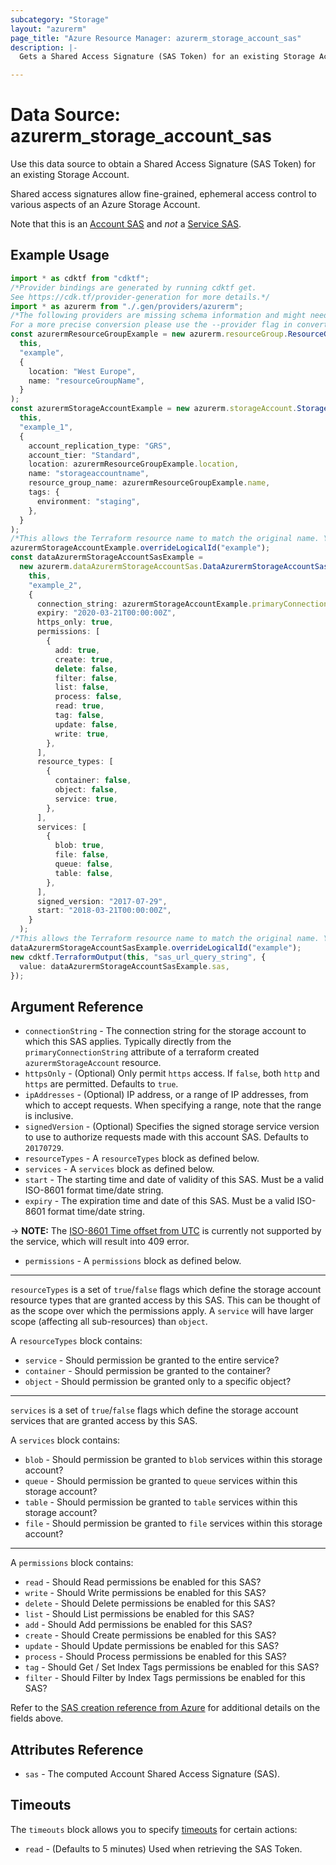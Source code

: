 ```yaml
---
subcategory: "Storage"
layout: "azurerm"
page_title: "Azure Resource Manager: azurerm_storage_account_sas"
description: |-
  Gets a Shared Access Signature (SAS Token) for an existing Storage Account.

---
```


# Data Source: azurerm\_storage\_account\_sas

Use this data source to obtain a Shared Access Signature (SAS Token) for an existing Storage Account.

Shared access signatures allow fine-grained, ephemeral access control to various aspects of an Azure Storage Account.

Note that this is an [Account SAS](https://docs.microsoft.com/rest/api/storageservices/constructing-an-account-sas)
and *not* a [Service SAS](https://docs.microsoft.com/rest/api/storageservices/constructing-a-service-sas).

## Example Usage

```typescript
import * as cdktf from "cdktf";
/*Provider bindings are generated by running cdktf get.
See https://cdk.tf/provider-generation for more details.*/
import * as azurerm from "./.gen/providers/azurerm";
/*The following providers are missing schema information and might need manual adjustments to synthesize correctly: azurerm.
For a more precise conversion please use the --provider flag in convert.*/
const azurermResourceGroupExample = new azurerm.resourceGroup.ResourceGroup(
  this,
  "example",
  {
    location: "West Europe",
    name: "resourceGroupName",
  }
);
const azurermStorageAccountExample = new azurerm.storageAccount.StorageAccount(
  this,
  "example_1",
  {
    account_replication_type: "GRS",
    account_tier: "Standard",
    location: azurermResourceGroupExample.location,
    name: "storageaccountname",
    resource_group_name: azurermResourceGroupExample.name,
    tags: {
      environment: "staging",
    },
  }
);
/*This allows the Terraform resource name to match the original name. You can remove the call if you don't need them to match.*/
azurermStorageAccountExample.overrideLogicalId("example");
const dataAzurermStorageAccountSasExample =
  new azurerm.dataAzurermStorageAccountSas.DataAzurermStorageAccountSas(
    this,
    "example_2",
    {
      connection_string: azurermStorageAccountExample.primaryConnectionString,
      expiry: "2020-03-21T00:00:00Z",
      https_only: true,
      permissions: [
        {
          add: true,
          create: true,
          delete: false,
          filter: false,
          list: false,
          process: false,
          read: true,
          tag: false,
          update: false,
          write: true,
        },
      ],
      resource_types: [
        {
          container: false,
          object: false,
          service: true,
        },
      ],
      services: [
        {
          blob: true,
          file: false,
          queue: false,
          table: false,
        },
      ],
      signed_version: "2017-07-29",
      start: "2018-03-21T00:00:00Z",
    }
  );
/*This allows the Terraform resource name to match the original name. You can remove the call if you don't need them to match.*/
dataAzurermStorageAccountSasExample.overrideLogicalId("example");
new cdktf.TerraformOutput(this, "sas_url_query_string", {
  value: dataAzurermStorageAccountSasExample.sas,
});

```

## Argument Reference

* `connectionString` - The connection string for the storage account to which this SAS applies. Typically directly from the `primaryConnectionString` attribute of a terraform created `azurermStorageAccount` resource.
* `httpsOnly` - (Optional) Only permit `https` access. If `false`, both `http` and `https` are permitted. Defaults to `true`.
* `ipAddresses` - (Optional) IP address, or a range of IP addresses, from which to accept requests. When specifying a range, note that the range is inclusive.
* `signedVersion` - (Optional) Specifies the signed storage service version to use to authorize requests made with this account SAS. Defaults to `20170729`.
* `resourceTypes` - A `resourceTypes` block as defined below.
* `services` - A `services` block as defined below.
* `start` - The starting time and date of validity of this SAS. Must be a valid ISO-8601 format time/date string.
* `expiry` - The expiration time and date of this SAS. Must be a valid ISO-8601 format time/date string.

\-> **NOTE:** The [ISO-8601 Time offset from UTC](https://en.wikipedia.org/wiki/ISO_8601#Time_offsets_from_UTC) is currently not supported by the service, which will result into 409 error.

* `permissions` - A `permissions` block as defined below.

***

`resourceTypes` is a set of `true`/`false` flags which define the storage account resource types that are granted
access by this SAS. This can be thought of as the scope over which the permissions apply. A `service` will have
larger scope (affecting all sub-resources) than `object`.

A `resourceTypes` block contains:

* `service` - Should permission be granted to the entire service?
* `container` - Should permission be granted to the container?
* `object` - Should permission be granted only to a specific object?

***

`services` is a set of `true`/`false` flags which define the storage account services that are granted access by this SAS.

A `services` block contains:

* `blob` - Should permission be granted to `blob` services within this storage account?
* `queue` - Should permission be granted to `queue` services within this storage account?
* `table` - Should permission be granted to `table` services within this storage account?
* `file` - Should permission be granted to `file` services within this storage account?

***

A `permissions` block contains:

* `read` - Should Read permissions be enabled for this SAS?
* `write` - Should Write permissions be enabled for this SAS?
* `delete` - Should Delete permissions be enabled for this SAS?
* `list` - Should List permissions be enabled for this SAS?
* `add` - Should Add permissions be enabled for this SAS?
* `create` - Should Create permissions be enabled for this SAS?
* `update` - Should Update permissions be enabled for this SAS?
* `process` - Should Process permissions be enabled for this SAS?
* `tag` - Should Get / Set Index Tags permissions be enabled for this SAS?
* `filter` - Should Filter by Index Tags permissions be enabled for this SAS?

Refer to the [SAS creation reference from Azure](https://docs.microsoft.com/rest/api/storageservices/constructing-an-account-sas)
for additional details on the fields above.

## Attributes Reference

* `sas` - The computed Account Shared Access Signature (SAS).

## Timeouts

The `timeouts` block allows you to specify [timeouts](https://www.terraform.io/language/resources/syntax#operation-timeouts) for certain actions:

* `read` - (Defaults to 5 minutes) Used when retrieving the SAS Token.
